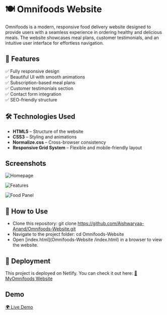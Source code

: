 # 🍽️ Omnifoods Website  

Omnifoods is a modern, responsive food delivery website designed to provide users with a seamless experience in ordering healthy and delicious meals. The website showcases meal plans, customer testimonials, and an intuitive user interface for effortless navigation.



## 🚀 Features  

✅ Fully responsive design  
✅ Beautiful UI with smooth animations  
✅ Subscription-based meal plans  
✅ Customer testimonials section  
✅ Contact form integration  
✅ SEO-friendly structure 


## 🛠️ Technologies Used 

- **HTML5** – Structure of the website  
- **CSS3** – Styling and animations  
- **Normalize.css** – Cross-browser consistency  
- **Responsive Grid System** – Flexible and mobile-friendly layout 


## Screenshots

![Homepage](Omnifoods-Website/resources/img/Homepage.png)

![Features](Omnifoods-Website/resources/img/Features.png)

![Food Panel](Omnifoods-Website/resources/img/Foodpanel.png)


## 🎯 How to Use

- Clone this repository:
    git clone https://github.com/Aishwaryaa-Anand/Omnifoods-Website.git
- Navigate to the project folder:
    cd Omnifoods-Website
- Open [index.html](Omnifoods-Website
/index.html) in a browser to view the website.


## 🚀 Deployment
This project is deployed on Netlify. You can check it out here:
[🔗 MyOmnifoods Website](https://myomnifoods-website.netlify.app/)


## Demo
[🌍 Live Demo](https://myomnifoods-website.netlify.app/)  

